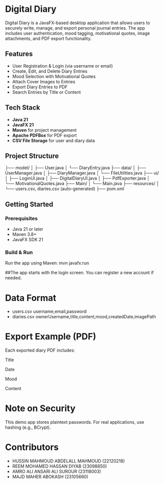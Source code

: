 

#  Digital Diary 

Digital Diary is a JavaFX-based desktop application that allows users to securely write, manage, and export personal journal entries.
The app includes user authentication, mood tagging, motivational quotes, image attachments, and PDF export functionality.

##  Features

-  User Registration & Login (via username or email)
-  Create, Edit, and Delete Diary Entries
-  Mood Selection with Motivational Quotes
-  Attach Cover Images to Entries
-  Export Diary Entries to PDF
-  Search Entries by Title or Content

## Tech Stack

- **Java 21**
- **JavaFX 21**
- **Maven** for project management
- **Apache PDFBox** for PDF export
- **CSV File Storage** for user and diary data

## Project Structure

├── model/
│ ├── User.java
│ └── DiaryEntry.java
├── data/
│ ├── UserManager.java
│ ├── DiaryManager.java
│ └── FileUtilities.java
├── ui/
│ ├── LoginUI.java
│ ├── DigitalDiaryUI.java
│ ├── PdfExporter.java
│ └── MotivationalQuotes.java
├── Main/
│ └── Main.java
├── resources/
│ └── users.csv, diaries.csv (auto-generated)
├── pom.xml

##  Getting Started

### Prerequisites

- Java 21 or later
- Maven 3.8+
- JavaFX SDK 21

### Build & Run

Run the app using Maven:
mvn javafx:run



##The app starts with the login screen. You can register a new account if needed.



# Data Format
- users.csv
username,email,password
- diaries.csv
ownerUsername,title,content,mood,createdDate,imagePath



# Export Example (PDF)
Each exported diary PDF includes:

Title

Date

Mood

Content

# Note on Security
This demo app stores plaintext passwords. For real applications, use hashing (e.g., BCrypt).

# Contributors
-  HUSSIN MAHMOUD ABDELALL MAHMOUD (22120218)
-  REEM MOHAMED HASSAN DIYAB (23098850)
-  AMRO ALI ANSARI ALI SUROUR (23118003)
-  MAJD MAHER ABOKASH (23105660)
